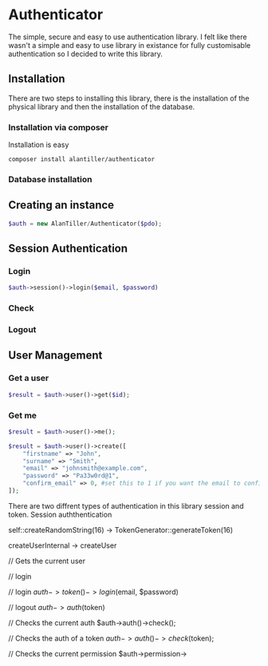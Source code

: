 # Authenticator

The simple, secure and easy to use authentication library. I felt like there wasn't a simple and easy to use library in existance for fully customisable authentication so I decided to write this library.

## Installation

There are two steps to installing this library, there is the installation of the physical library and then the installation of the database.

### Installation via composer

Installation is easy

```
composer install alantiller/authenticator
```

### Database installation



## Creating an instance

```php
$auth = new AlanTiller/Authenticator($pdo);
```


## Session Authentication

### Login

```php
$auth->session()->login($email, $password)
```

### Check

### Logout


## User Management

### Get a user

```php
$result = $auth->user()->get($id);
```

### Get me

```php
$result = $auth->user()->me();
```



```php
$result = $auth->user()->create([
    "firstname" => "John",
    "surname" => "Smith",
    "email" => "johnsmith@example.com",
    "password" => "Pa33w0rd@1",
    "confirm_email" => 0, #set this to 1 if you want the email to confirm without having to send an email
]);
```



There are two diffrent types of authentication in this library session and token. Session auththentication 


self::createRandomString(16) -> TokenGenerator::generateToken(16)

createUserInternal -> createUser





// Gets the current user


// login


// login
$auth->token()->login($email, $password)

// logout
$auth->auth($token)

// Checks the current auth
$auth->auth()->check();

// Checks the auth of a token
$auth->auth()->check($token);

// Checks the current permission
$auth->permission->